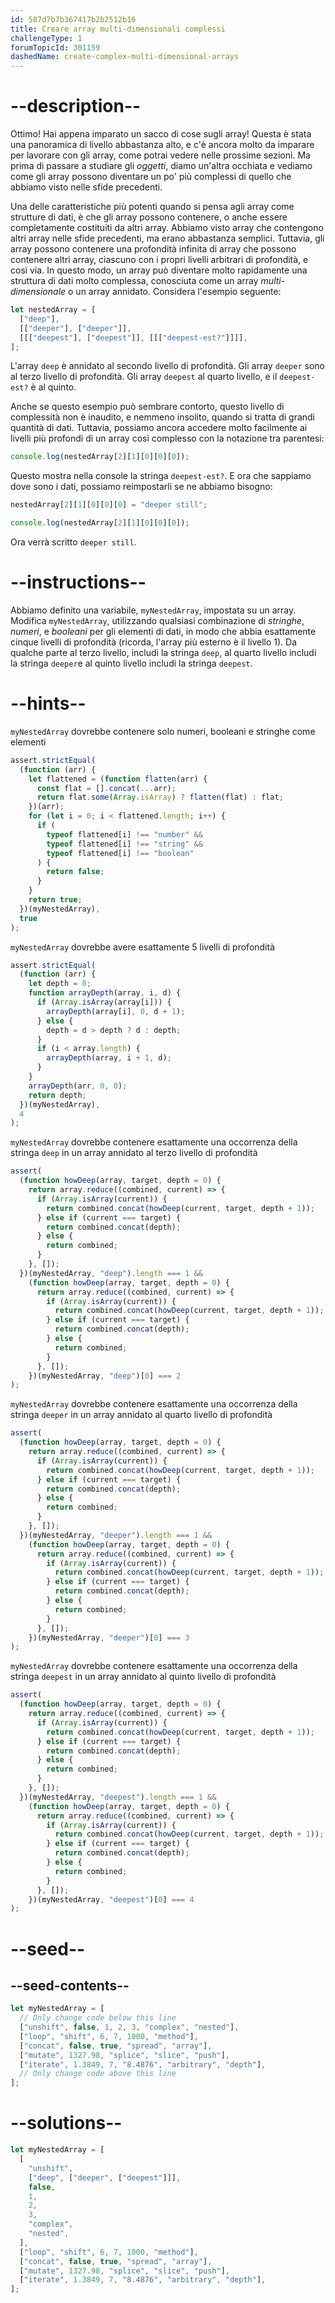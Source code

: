 ```yaml
---
id: 587d7b7b367417b2b2512b16
title: Creare array multi-dimensionali complessi
challengeType: 1
forumTopicId: 301159
dashedName: create-complex-multi-dimensional-arrays
---
```


# --description--

Ottimo! Hai appena imparato un sacco di cose sugli array! Questa è stata una panoramica di livello abbastanza alto, e c'è ancora molto da imparare per lavorare con gli array, come potrai vedere nelle prossime sezioni. Ma prima di passare a studiare gli <dfn>oggetti</dfn>, diamo un'altra occhiata e vediamo come gli array possono diventare un po' più complessi di quello che abbiamo visto nelle sfide precedenti.

Una delle caratteristiche più potenti quando si pensa agli array come strutture di dati, è che gli array possono contenere, o anche essere completamente costituiti da altri array. Abbiamo visto array che contengono altri array nelle sfide precedenti, ma erano abbastanza semplici. Tuttavia, gli array possono contenere una profondità infinita di array che possono contenere altri array, ciascuno con i propri livelli arbitrari di profondità, e così via. In questo modo, un array può diventare molto rapidamente una struttura di dati molto complessa, conosciuta come un array <dfn>multi-dimensionale</dfn> o un array annidato. Considera l'esempio seguente:

```js
let nestedArray = [
  ["deep"],
  [["deeper"], ["deeper"]],
  [[["deepest"], ["deepest"]], [[["deepest-est?"]]]],
];
```

L'array `deep` è annidato al secondo livello di profondità. Gli array `deeper` sono al terzo livello di profondità. Gli array `deepest` al quarto livello, e il `deepest-est?` è al quinto.

Anche se questo esempio può sembrare contorto, questo livello di complessità non è inaudito, e nemmeno insolito, quando si tratta di grandi quantità di dati. Tuttavia, possiamo ancora accedere molto facilmente ai livelli più profondi di un array così complesso con la notazione tra parentesi:

```js
console.log(nestedArray[2][1][0][0][0]);
```

Questo mostra nella console la stringa `deepest-est?`. E ora che sappiamo dove sono i dati, possiamo reimpostarli se ne abbiamo bisogno:

```js
nestedArray[2][1][0][0][0] = "deeper still";

console.log(nestedArray[2][1][0][0][0]);
```

Ora verrà scritto `deeper still`.

# --instructions--

Abbiamo definito una variabile, `myNestedArray`, impostata su un array. Modifica `myNestedArray`, utilizzando qualsiasi combinazione di <dfn>stringhe</dfn>, <dfn>numeri</dfn>, e <dfn>booleani</dfn> per gli elementi di dati, in modo che abbia esattamente cinque livelli di profondità (ricorda, l'array più esterno è il livello 1). Da qualche parte al terzo livello, includi la stringa `deep`, al quarto livello includi la stringa `deeper`e al quinto livello includi la stringa `deepest`.

# --hints--

`myNestedArray` dovrebbe contenere solo numeri, booleani e stringhe come elementi

```js
assert.strictEqual(
  (function (arr) {
    let flattened = (function flatten(arr) {
      const flat = [].concat(...arr);
      return flat.some(Array.isArray) ? flatten(flat) : flat;
    })(arr);
    for (let i = 0; i < flattened.length; i++) {
      if (
        typeof flattened[i] !== "number" &&
        typeof flattened[i] !== "string" &&
        typeof flattened[i] !== "boolean"
      ) {
        return false;
      }
    }
    return true;
  })(myNestedArray),
  true
);
```

`myNestedArray` dovrebbe avere esattamente 5 livelli di profondità

```js
assert.strictEqual(
  (function (arr) {
    let depth = 0;
    function arrayDepth(array, i, d) {
      if (Array.isArray(array[i])) {
        arrayDepth(array[i], 0, d + 1);
      } else {
        depth = d > depth ? d : depth;
      }
      if (i < array.length) {
        arrayDepth(array, i + 1, d);
      }
    }
    arrayDepth(arr, 0, 0);
    return depth;
  })(myNestedArray),
  4
);
```

`myNestedArray` dovrebbe contenere esattamente una occorrenza della stringa `deep` in un array annidato al terzo livello di profondità

```js
assert(
  (function howDeep(array, target, depth = 0) {
    return array.reduce((combined, current) => {
      if (Array.isArray(current)) {
        return combined.concat(howDeep(current, target, depth + 1));
      } else if (current === target) {
        return combined.concat(depth);
      } else {
        return combined;
      }
    }, []);
  })(myNestedArray, "deep").length === 1 &&
    (function howDeep(array, target, depth = 0) {
      return array.reduce((combined, current) => {
        if (Array.isArray(current)) {
          return combined.concat(howDeep(current, target, depth + 1));
        } else if (current === target) {
          return combined.concat(depth);
        } else {
          return combined;
        }
      }, []);
    })(myNestedArray, "deep")[0] === 2
);
```

`myNestedArray` dovrebbe contenere esattamente una occorrenza della stringa `deeper` in un array annidato al quarto livello di profondità

```js
assert(
  (function howDeep(array, target, depth = 0) {
    return array.reduce((combined, current) => {
      if (Array.isArray(current)) {
        return combined.concat(howDeep(current, target, depth + 1));
      } else if (current === target) {
        return combined.concat(depth);
      } else {
        return combined;
      }
    }, []);
  })(myNestedArray, "deeper").length === 1 &&
    (function howDeep(array, target, depth = 0) {
      return array.reduce((combined, current) => {
        if (Array.isArray(current)) {
          return combined.concat(howDeep(current, target, depth + 1));
        } else if (current === target) {
          return combined.concat(depth);
        } else {
          return combined;
        }
      }, []);
    })(myNestedArray, "deeper")[0] === 3
);
```

`myNestedArray` dovrebbe contenere esattamente una occorrenza della stringa `deepest` in un array annidato al quinto livello di profondità

```js
assert(
  (function howDeep(array, target, depth = 0) {
    return array.reduce((combined, current) => {
      if (Array.isArray(current)) {
        return combined.concat(howDeep(current, target, depth + 1));
      } else if (current === target) {
        return combined.concat(depth);
      } else {
        return combined;
      }
    }, []);
  })(myNestedArray, "deepest").length === 1 &&
    (function howDeep(array, target, depth = 0) {
      return array.reduce((combined, current) => {
        if (Array.isArray(current)) {
          return combined.concat(howDeep(current, target, depth + 1));
        } else if (current === target) {
          return combined.concat(depth);
        } else {
          return combined;
        }
      }, []);
    })(myNestedArray, "deepest")[0] === 4
);
```

# --seed--

## --seed-contents--

```js
let myNestedArray = [
  // Only change code below this line
  ["unshift", false, 1, 2, 3, "complex", "nested"],
  ["loop", "shift", 6, 7, 1000, "method"],
  ["concat", false, true, "spread", "array"],
  ["mutate", 1327.98, "splice", "slice", "push"],
  ["iterate", 1.3849, 7, "8.4876", "arbitrary", "depth"],
  // Only change code above this line
];
```

# --solutions--

```js
let myNestedArray = [
  [
    "unshift",
    ["deep", ["deeper", ["deepest"]]],
    false,
    1,
    2,
    3,
    "complex",
    "nested",
  ],
  ["loop", "shift", 6, 7, 1000, "method"],
  ["concat", false, true, "spread", "array"],
  ["mutate", 1327.98, "splice", "slice", "push"],
  ["iterate", 1.3849, 7, "8.4876", "arbitrary", "depth"],
];
```
